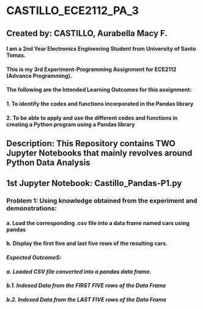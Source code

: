 # CASTILLO_ECE2112_PA_3
## Created by: CASTILLO, Aurabella Macy F.
#### I am a 2nd Year Electronics Engineering Student from University of Santo Tomas.
#### This is my 3rd Experiment-Programming Assignment for ECE2112 (Advance Programming).
#### The following are the Intended Learning Outcomes for this assignment:
#### 1. To identify the codes and functions incorporated in the Pandas library
#### 2. To be able to apply and use the different codes and functions in creating a Python program using a Pandas library
## **Description**: This Repository contains TWO Jupyter Notebooks that mainly revolves around Python Data Analysis
## 1st Jupyter Notebook: Castillo_Pandas-P1.py
### **Problem 1**: Using knowledge obtained from the experiment and demonstrations:
#### a. Load the corresponding .csv file into a data frame named cars using pandas
#### b. Display the first five and last five rows of the resulting cars.
#### *Expected OutcomeS:*
#### *a. Loaded CSV file converted into a pandas data frame.*
#### *b.1. Indexed Data from the FIRST FIVE rows of the Data Frame*
#### *b.2. Indexed Data from the LAST FIVE rows of the Data Frame*
